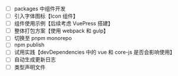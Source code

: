 - [ ] packages 中组件开发
- [ ] 引入字体图标【Icon 组件】
- [ ] 组件使用示例【后续考虑 VuePress 搭建】
- [ ] 整体打包方案【使用 webpack 和 gulp】
- [ ] 切换至 pnpm monorepo
- [ ] npm publish
- [ ] 试用实践【devDependencies 中的 vue 和 core-js 是否会影响使用】
- [ ] 自动生成更新日志
- [ ] 类型声明文件